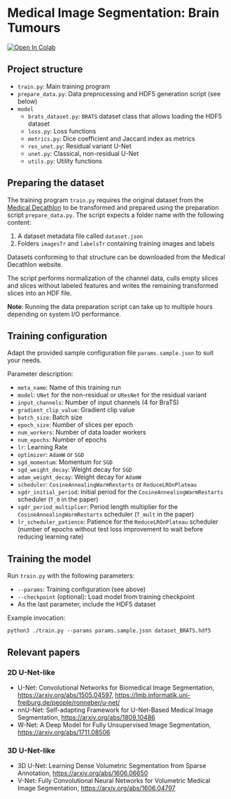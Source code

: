 # Medical Image Segmentation: Brain Tumours
[![Open In Colab](https://colab.research.google.com/assets/colab-badge.svg)](https://colab.research.google.com/github/hesiod/brats-net/blob/master/net.ipynb)

## Project structure

- `train.py`: Main training program
- `prepare_data.py`: Data preprocessing and HDF5 generation script (see below)
- `model`
  - `brats_dataset.py`: `BRATS` dataset class that allows loading the HDF5 dataset
  - `loss.py`: Loss functions
  - `metrics.py`: Dice coefficient and Jaccard index as metrics
  - `res_unet.py`: Residual variant U-Net
  - `unet.py`: Classical, non-residual U-Net
  - `utils.py`: Utility functions

## Preparing the dataset
The training program `train.py` requires the original dataset from the
[Medical Decathlon](http://medicaldecathlon.com/)
to be transformed and prepared using the preparation script `prepare_data.py`.
The script expects a folder name with the following content:

1. A dataset metadata file called `dataset.json`
1. Folders `imagesTr` and `labelsTr` containing training images and labels

Datasets conforming to that structure can be downloaded from the
Medical Decathlon website.

The script performs normalization of the channel data, culls empty slices and
slices without labeled features and writes the remaining transformed
slices into an HDF file.

**Note**: Running the data preparation script
can take up to multiple hours
depending on system I/O performance.

## Training configuration
Adapt the provided sample configuration file `params.sample.json`
to suit your needs.

Parameter description:
 - `meta_name`: Name of this training run
 - `model`: `UNet` for the non-residual or `UResNet` for the residual variant
 - `input_channels`: Number of input channels (4 for BraTS)
 - `gradient_clip_value`: Gradient clip value
 - `batch_size`: Batch size
 - `epoch_size`: Number of slices per epoch
 - `num_workers`: Number of data loader workers
 - `num_epochs`: Number of epochs
 - `lr`: Learning Rate
 - `optimizer`: `AdamW` or `SGD`
 - `sgd_momentum`: Momentum for `SGD`
 - `sgd_weight_decay`: Weight decay for `SGD`
 - `adam_weight_decay`: Weight decay for `AdamW`
 - `scheduler`: `CosineAnnealingWarmRestarts` or `ReduceLROnPlateau`
 - `sgdr_initial_period`: Initial period for the `CosineAnnealingWarmRestarts` scheduler (`T_0` in the paper)
 - `sgdr_period_multiplier`: Period length multiplier for the `CosineAnnealingWarmRestarts` scheduler (`T_mult` in the paper)
 - `lr_scheduler_patience`: Patience for the `ReduceLROnPlateau` scheduler (number of epochs without test loss improvement to wait before reducing learning rate)

## Training the model
Run `train.py` with the following parameters:

- `--params`: Training configuration (see above)
- `--checkpoint` (optional): Load model from training checkpoint
- As the last parameter, include the HDF5 dataset

Example invocation:
```
python3 ./train.py --params params.sample.json dataset_BRATS.hdf5
```

## Relevant papers

### 2D U-Net-like
* U-Net: Convolutional Networks for Biomedical Image Segmentation, https://arxiv.org/abs/1505.04597, https://lmb.informatik.uni-freiburg.de/people/ronneber/u-net/
* nnU-Net: Self-adapting Framework for U-Net-Based Medical Image Segmentation, https://arxiv.org/abs/1809.10486
* W-Net: A Deep Model for Fully Unsupervised Image Segmentation, https://arxiv.org/abs/1711.08506

### 3D U-Net-like
* 3D U-Net: Learning Dense Volumetric Segmentation from Sparse Annotation, https://arxiv.org/abs/1606.06650
* V-Net: Fully Convolutional Neural Networks for Volumetric Medical Image Segmentation, https://arxiv.org/abs/1606.04797
